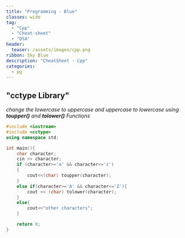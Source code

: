 ```yaml
---
title: "Programming - Blue"
classes: wide
tag: 
  - "Cpp"
  - "Cheat-sheet"
  - "DSA"
header:
  teaser: /assets/images/cpp.png
ribbon: Sky Blue
description: "CheatSheet - Cpp"
categories:
  - pg
---
```


## "cctype Library"

*change the lowercase to uppercase and uppercase to lowercase using **toupper()** and **tolower()** Functions*

``` cpp
#include <iostream>
#include <cctype>
using namespace std;

int main(){
	char character;
	cin >> character;
	if (character>='a' && character<='z')
	{
		cout<<(char) toupper(character);
	}
	else if(character>='A' && character<='Z'){
		cout << (char) tolower(character);
	}
	else{
		cout<<"other characters";
	}

	return 0;
}
```
